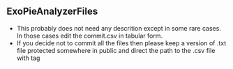 ## ExoPieAnalyzerFiles

 * This probably does not need any descrition except in some rare cases. In those cases edit the commit.csv in tabular form. 
 * If you decide not to commit all the files then please keep a version of .txt file protected somewhere in public and direct the path to the .csv file with tag
